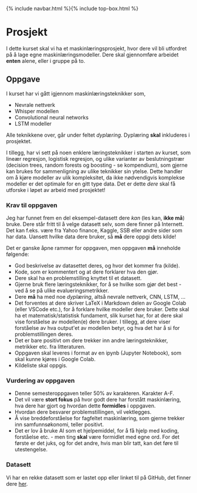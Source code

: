 {% include navbar.html %}{% include top-box.html %}
# Prosjekt
I dette kurset skal vi ha et maskinlæringsprosjekt, hvor dere vil bli utfordret på å lage egne maskinlæringsmodeller. Dere skal gjennomføre arbeidet **enten** alene, eller i gruppe på to.

## Oppgave
I kurset har vi gått igjennom maskinlæringsteknikker som, 
* Nevrale nettverk
* Whisper modellen
* Convolutional neural networks
* LSTM modeller
  
Alle teknikkene over, går under feltet *dyplæring*. Dyplæring **skal** inkluderes i prosjektet. 

I tillegg, har vi sett på noen enklere læringsteknikker i starten av kurset, som lineær regresjon, logistisk regresjon, og ulike varianter av beslutningstrær (decision trees, random forests og boosting - se kompendium), som gjerne kan brukes for sammenligning av ulike teknikker sin ytelse. Dette handler om å kjøre modeller av ulik kompleksitet, da ikke nødvendigvis komplekse modeller er det optimale for en gitt type data. Det er dette *dere* skal få utforske i løpet av arbeid med prosjektet!

### Krav til oppgaven
Jeg har funnet frem en del eksempel-datasett dere *kan* (les kan, **ikke må**) bruke. Dere står fritt til å velge datasett selv, som dere finner på Internett. Det kan f.eks. være fra Yahoo finance, Kaggle, SSB eller andre sider som har data. Uansett hvilke data dere bruker, så **må** dere oppgi dets kilde!

Det er ganske åpne rammer for oppgaven, men oppgaven **må** inneholde følgende:
* God beskrivelse av datasettet deres, og hvor det kommer fra (kilde).
* Kode, som er kommentert og at dere forklarer hva den gjør.
* Dere skal ha en problemstilling knyttet til et datasett. 
* Gjerne bruk flere læringsteknikker, for å se hvilke som gjør det best - ved å se på ulike evalueringsmetrikker.
* Dere **må** ha med noe *dyplæring*, altså nevrale nettverk, CNN, LSTM, ... 
* Det forventes at dere skriver LaTeX i Markdown delen av Google Colab (eller VSCode etc.), for å forklare hvilke modeller dere bruker. Dette skal ha et matematisk/statistisk fundament, slik kurset har, for at dere skal vise forståelse av modellen(e) dere bruker. I tillegg, at dere viser forståelse av hva output'et av modellen betyr, og hva det har å si for problemstillingen deres.
* Det er bare positivt om dere trekker inn andre læringsteknikker, metrikker etc. fra litteraturen.
* Oppgaven skal leveres i format av en ipynb (Jupyter Notebook), som skal kunne kjøres i Google Colab.
* Kildeliste skal oppgis.

### Vurdering av oppgaven
* Denne semesteroppgaven teller 50% av karakteren. Karakter A-F.
* Det vil være **stort fokus** på hvor godt dere har forstått maskinlæring, hva dere har gjort og hvordan dette **formidles** i oppgaven.
* Hvordan dere besvarer problemstillingen, vil vektlegges.
* Å vise breddeforståelse for fagfeltet maskinlæring, som gjerne trekker inn samfunnsøkonomi, teller positivt.
* Det er lov å bruke AI som et hjelpemiddel, for å få hjelp med koding, forståelse etc. - men ting **skal** være formidlet med egne ord. For det første er det juks, og for det andre, hvis man blir tatt, kan det føre til utestengelse. 

### Datasett
Vi har en rekke datasett som er lastet opp eller linket til på GitHub, det finner dere [her](https://github.com/uit-sok-3023-v25/uit-sok-3023-v25.github.io/blob/main/data/README.md).
